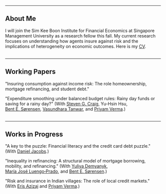 ___

## About Me 

I will join the Sim Kee Boon Institute for Financial Economics at Singapore Management University as a research fellow this fall. My current research focuses on understanding how agents insure against risk and the implications of heterogeneity on economic outcomes. Here is my [CV](https://xmgbautista.github.io/assets/cv/cv_xmgbautista.pdf).
<br>
<br>

___

## Working Papers

"Insuring consumption against income risk: The role homeownership, mortgage refinancing, and student debt."
<br>

"Expenditure smoothing under balanced budget rules: Rainy day funds or saving for a rainy day?" (With [Steven&nbsp;G.&nbsp;Craig](https://www.uh.edu/class/economics/people/current-faculty/steve/), Yu-Hsin&nbsp;Hsu, [Bent&nbsp;E.&nbsp;S&oslash;rensen](https://uh.edu/~bsorense/), [Vasundhara&nbsp;Tanwar](https://sites.google.com/view/vasundharatanwar/home), and [Priyam&nbsp;Verma](https://sites.google.com/view/priyamverma/home).)
<br>
<br>

___

## Works in Progress

"A key to the puzzle: Financial literacy and the credit card debt puzzle." (With [Daniel&nbsp;Jacobs](https://dljacobs.github.io/).)
<br>

"Inequality in refinancing: A structural model of mortgage borrowing, mobility, and refinancing." (With [Yuliya&nbsp;Demyanyk](http://www.ydemyanyk.com/), [Mar&iacute;a&nbsp;Jos&eacute;&nbsp;Luengo&#8209;Prado](http://luengoprado.net/), and [Bent&nbsp;E.&nbsp;S&oslash;rensen](https://uh.edu/~bsorense/).)
<br>

"Risk and insurance in Indian villages: The role of local credit markets." (With [Eris&nbsp;Azizaj](https://sites.google.com/site/erisazizaj/home) and [Priyam&nbsp;Verma](https://sites.google.com/view/priyamverma/home).)
<br>
<br>
